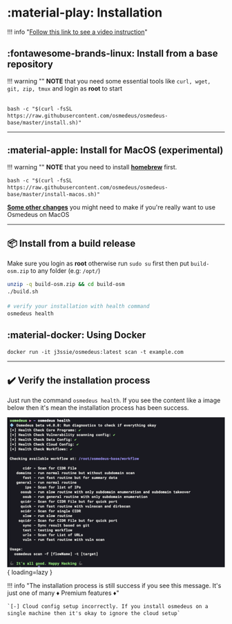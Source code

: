 # :material-play: Installation

!!! info "[Follow this link to see a video instruction](https://www.youtube.com/playlist?list=PLiifzv5MjIo3JqKeG5EXbSKDBlqa7v14P)"


## :fontawesome-brands-linux: Install from a base repository

!!! warning ""
    **NOTE** that you need some essential tools like `curl, wget, git, zip, tmux` and login as **root** to start

```shell

bash -c "$(curl -fsSL https://raw.githubusercontent.com/osmedeus/osmedeus-base/master/install.sh)"
```

***


## :material-apple: Install for MacOS (experimental)

!!! warning ""
    **NOTE** that you need to install **[homebrew](https://brew.sh/)** first.

```shell
bash -c "$(curl -fsSL https://raw.githubusercontent.com/osmedeus/osmedeus-base/master/install-macos.sh)"
```

**[Some other changes](/installation/install-note/#when-install-on-macos)** you might need to make if you're really want to use Osmedeus on MacOS

***

## :package: Install from a build release

Make sure you login as **root** otherwise run `sudo su` first then put `build-osm.zip` to any folder (e.g: `/opt/`)

```bash
unzip -q build-osm.zip && cd build-osm
./build.sh

# verify your installation with health command
osmedeus health
```


## :material-docker: Using Docker

```shell
docker run -it j3ssie/osmedeus:latest scan -t example.com
```


***

## :heavy_check_mark: Verify the installation process

Just run the command `osmedeus health`. If you see the content like a image below then it's mean the installation process has been success.

![intro](static/images/osm-install-verify.png){ loading=lazy }

!!! info "The installation process is still success if you see this message. It's just one of many :diamonds: Premium features :diamonds:"

    `[-] Cloud config setup incorrectly. If you install osmedeus on a single machine then it's okay to ignore the cloud setup`

